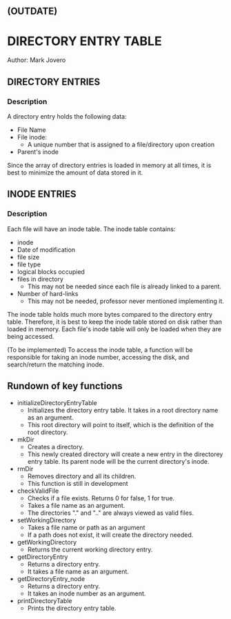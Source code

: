 ## (OUTDATE)
# DIRECTORY ENTRY TABLE
Author: Mark Jovero
## DIRECTORY ENTRIES
### Description
A directory entry holds the following data:
* File Name
* File inode:
  * A unique number that is assigned to a file/directory upon creation
* Parent's inode

Since the array of directory entries is loaded in memory at all times, it is best to minimize the amount of data stored in it.

## INODE ENTRIES
### Description
Each file will have an inode table. The inode table contains:
* inode
* Date of modification
* file size
* file type
* logical blocks occupied
* files in directory
  * This may not be needed since each file is already linked to a parent.
* Number of hard-links
  * This may not be needed, professor never mentioned implementing it.

The inode table holds much more bytes compared to the directory entry table. Therefore, it is best to keep the inode table stored on disk rather than loaded in memory. Each file's inode table will only be loaded when they are being accessed.

(To be implemented)
To access the inode table, a function will be responsible for taking an inode number, accessing the disk, and search/return the matching inode.

## Rundown of key functions
* initializeDirectoryEntryTable
  * Initializes the directory entry table. It takes in a root directory name as an argument.
  * This root directory will point to itself, which is the definition of the root directory.
* mkDir
  * Creates a directory.
  * This newly created directory will create a new entry in the directorey entry table. Its parent node will be the current directory's inode.
* rmDir
  * Removes directory and all its children.
  * This function is still in development
* checkValidFile
  * Checks if a file exists. Returns 0 for false, 1 for true.
  * Takes a file name as an argument.
  * The directories "." and ".." are always viewed as valid files.
* setWorkingDirectory
  * Takes a file name or path as an argument
  * If a path does not exist, it will create the directory needed.
* getWorkingDirectory
  * Returns the current working directory entry.
* getDirectoryEntry
  * Returns a directory entry.
  * It takes a file name as an argument.
* getDirectoryEntry_node
  * Returns a directory entry.
  * It takes an inode number as an argument.
* printDirectoryTable
  * Prints the directory entry table.
